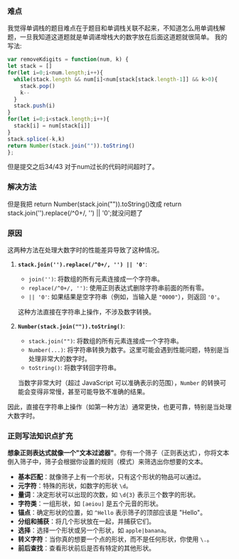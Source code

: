 ### 难点

我觉得单调栈的题目难点在于题目和单调栈关联不起来，不知道怎么用单调栈解题，一旦我知道这道题就是单调递增栈大的数字放在后面这道题就很简单。
我的写法:

```javaScript
var removeKdigits = function(num, k) {
let stack = []
for(let i=0;i<num.length;i++){
  while(stack.length && num[i]<num[stack[stack.length-1]] && k>0){
    stack.pop()
    k--
  }
  stack.push(i)
}
for(let i=0;i<stack.length;i++){
  stack[i] = num[stack[i]]
}
stack.splice(-k,k)
return Number(stack.join("")).toString()
};
```

但是提交之后34/43
对于num过长的代码时间超时了。

### 解决方法

但是我把 return Number(stack.join("")).toString()改成 return stack.join('').replace(/^0+/, '') || '0';就没问题了

### 原因

这两种方法在处理大数字时的性能差异导致了这种情况。

1. **`stack.join('').replace(/^0+/, '') || '0'`**:

   - `join('')`: 将数组的所有元素连接成一个字符串。
   - `replace(/^0+/, '')`: 使用正则表达式删除字符串前面的所有零。
   - `|| '0'`: 如果结果是空字符串（例如，当输入是 `"0000"`），则返回 `'0'`。

   这种方法直接在字符串上操作，不涉及数字转换。

2. **`Number(stack.join("")).toString()`**:

   - `stack.join("")`: 将数组的所有元素连接成一个字符串。
   - `Number(...)`: 将字符串转换为数字。这里可能会遇到性能问题，特别是当处理非常大的数字时。
   - `toString()`: 将数字转回字符串。

   当数字非常大时（超过 JavaScript 可以准确表示的范围），`Number` 的转换可能会变得非常慢，甚至可能导致不准确的结果。

因此，直接在字符串上操作（如第一种方法）通常更快，也更可靠，特别是当处理大数字时。

### 正则写法知识点扩充

**想象正则表达式就像一个"文本过滤器"**。你有一个筛子（正则表达式），你将文本倒入筛子中，筛子会根据你设置的规则（模式）来筛选出你想要的文本。

- **基本匹配**：就像筛子上有一个形状，只有这个形状的物品可以通过。
- **元字符**：特殊的形状，如数字的形状 `\d`。
- **量词**：决定形状可以出现的次数，如 `\d{3}` 表示三个数字的形状。
- **字符类**：一组形状，如 `[aeiou]` 是五个元音的形状。
- **锚点**：确定形状的位置，如 `^Hello` 表示筛子的顶部应该是 "Hello"。
- **分组和捕获**：将几个形状放在一起，并捕获它们。
- **选择**：选择一个形状或另一个形状，如 `apple|banana`。
- **转义字符**：当你真的想要一个点的形状，而不是任何形状，你使用 `\.`。
- **前后查找**：查看形状前后是否有特定的其他形状。
